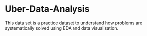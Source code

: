 # Uber-Data-Analysis
This data set is a practice dataset to understand how problems are systematically solved using EDA and data visualisation.
